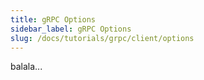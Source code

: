 ```yaml
---
title: gRPC Options
sidebar_label: gRPC Options
slug: /docs/tutorials/grpc/client/options
---
```

balala...